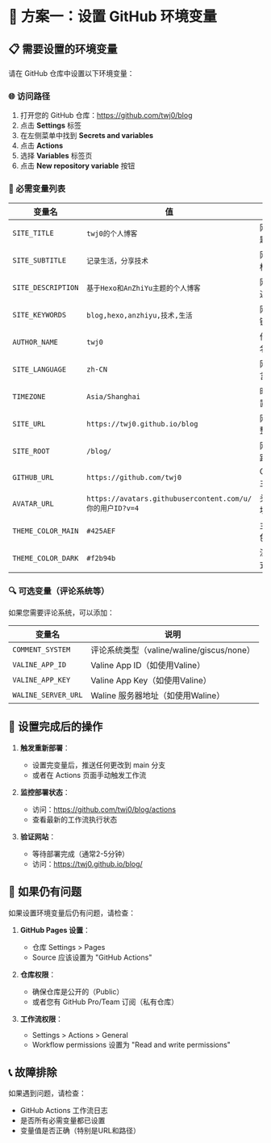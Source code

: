 # 🔧 方案一：设置 GitHub 环境变量

## 📋 需要设置的环境变量

请在 GitHub 仓库中设置以下环境变量：

### 🌐 访问路径
1. 打开您的 GitHub 仓库：https://github.com/twj0/blog
2. 点击 **Settings** 标签
3. 在左侧菜单中找到 **Secrets and variables**
4. 点击 **Actions**
5. 选择 **Variables** 标签页
6. 点击 **New repository variable** 按钮

### 📝 必需变量列表

| 变量名 | 值 | 说明 |
|--------|----|----|
| `SITE_TITLE` | `twj0的个人博客` | 网站标题 |
| `SITE_SUBTITLE` | `记录生活，分享技术` | 网站副标题 |
| `SITE_DESCRIPTION` | `基于Hexo和AnZhiYu主题的个人博客` | 网站描述 |
| `SITE_KEYWORDS` | `blog,hexo,anzhiyu,技术,生活` | 网站关键词 |
| `AUTHOR_NAME` | `twj0` | 作者姓名 |
| `SITE_LANGUAGE` | `zh-CN` | 网站语言 |
| `TIMEZONE` | `Asia/Shanghai` | 时区设置 |
| `SITE_URL` | `https://twj0.github.io/blog` | 网站完整URL |
| `SITE_ROOT` | `/blog/` | 网站根路径 |
| `GITHUB_URL` | `https://github.com/twj0` | GitHub主页 |
| `AVATAR_URL` | `https://avatars.githubusercontent.com/u/你的用户ID?v=4` | 头像地址 |
| `THEME_COLOR_MAIN` | `#425AEF` | 主题主色调 |
| `THEME_COLOR_DARK` | `#f2b94b` | 深色模式颜色 |

### 🔍 可选变量（评论系统等）

如果您需要评论系统，可以添加：

| 变量名 | 说明 |
|--------|-----|
| `COMMENT_SYSTEM` | 评论系统类型（valine/waline/giscus/none） |
| `VALINE_APP_ID` | Valine App ID（如使用Valine） |
| `VALINE_APP_KEY` | Valine App Key（如使用Valine） |
| `WALINE_SERVER_URL` | Waline 服务器地址（如使用Waline） |

## 🚀 设置完成后的操作

1. **触发重新部署**：
   - 设置完变量后，推送任何更改到 main 分支
   - 或者在 Actions 页面手动触发工作流

2. **监控部署状态**：
   - 访问：https://github.com/twj0/blog/actions
   - 查看最新的工作流执行状态

3. **验证网站**：
   - 等待部署完成（通常2-5分钟）
   - 访问：https://twj0.github.io/blog/

## 🔄 如果仍有问题

如果设置环境变量后仍有问题，请检查：

1. **GitHub Pages 设置**：
   - 仓库 Settings > Pages
   - Source 应该设置为 "GitHub Actions"

2. **仓库权限**：
   - 确保仓库是公开的（Public）
   - 或者您有 GitHub Pro/Team 订阅（私有仓库）

3. **工作流权限**：
   - Settings > Actions > General
   - Workflow permissions 设置为 "Read and write permissions"

## 📞 故障排除

如果遇到问题，请检查：
- GitHub Actions 工作流日志
- 是否所有必需变量都已设置
- 变量值是否正确（特别是URL和路径）
